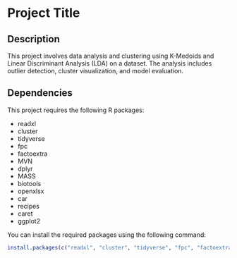 # Project Title

## Description
This project involves data analysis and clustering using K-Medoids and Linear Discriminant Analysis (LDA) on a dataset. The analysis includes outlier detection, cluster visualization, and model evaluation.

## Dependencies
This project requires the following R packages:
- readxl
- cluster
- tidyverse
- fpc
- factoextra
- MVN
- dplyr
- MASS
- biotools
- openxlsx
- car
- recipes
- caret
- ggplot2

You can install the required packages using the following command:
```R
install.packages(c("readxl", "cluster", "tidyverse", "fpc", "factoextra", "MVN", "dplyr", "MASS", "biotools", "openxlsx", "car", "recipes", "caret", "ggplot2"))
